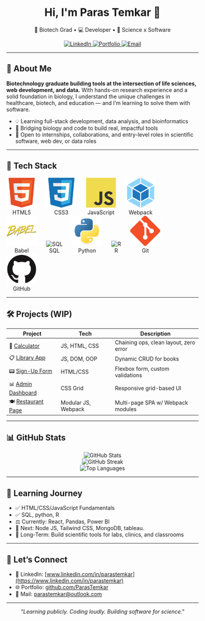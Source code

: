 <h1 align="center">Hi, I'm Paras Temkar 👋</h1>
<p align="center">
🧬 Biotech Grad • 💻 Developer • 🔬 Science x Software
</p>

<p align="center">
  <a href="https://www.linkedin.com/in/parastemkar">
    <img alt="LinkedIn" src="https://img.shields.io/badge/LinkedIn-blue?style=for-the-badge&logo=linkedin&logoColor=white">
  </a>
  <a href="https://github.com/ParasTemkar">
    <img alt="Portfolio" src="https://img.shields.io/badge/Portfolio-000?style=for-the-badge&logo=githubpages&logoColor=white">
  </a>
  <a href="mailto:parastemkar@outlook.com">
    <img alt="Email" src="https://img.shields.io/badge/Email-D14836?style=for-the-badge&logo=gmail&logoColor=white">
  </a>
</p>

---

## 🚀 About Me

**Biotechnology graduate building tools at the intersection of life sciences, web development, and data.**
With hands-on research experience and a solid foundation in biology, I understand the unique challenges in healthcare, biotech, and education — and I’m learning to solve them with software.

* 💡 Learning full-stack development, data analysis, and bioinformatics
* 🧠 Bridging biology and code to build real, impactful tools
* 🤝 Open to internships, collaborations, and entry-level roles in scientific software, web dev, or data roles

---

## 🔧 Tech Stack

<p align="left">
  <div style="display:inline-block; text-align:center; margin-right:20px;">
    <img src="https://raw.githubusercontent.com/devicons/devicon/master/icons/html5/html5-original.svg" alt="HTML5" width="80" height="80" />
    <div>HTML5</div>
  </div>
  <div style="display:inline-block; text-align:center; margin-right:20px;">
    <img src="https://raw.githubusercontent.com/devicons/devicon/master/icons/css3/css3-original.svg" alt="CSS3" width="80" height="80" />
    <div>CSS3</div>
  </div>
  <div style="display:inline-block; text-align:center; margin-right:20px;">
    <img src="https://raw.githubusercontent.com/devicons/devicon/master/icons/javascript/javascript-original.svg" alt="JavaScript" width="80" height="80" />
    <div>JavaScript</div>
  </div>
  <div style="display:inline-block; text-align:center; margin-right:20px;">
    <img src="https://raw.githubusercontent.com/devicons/devicon/master/icons/webpack/webpack-original.svg" alt="Webpack" width="80" height="80" />
    <div>Webpack</div>
  </div>
  <div style="display:inline-block; text-align:center; margin-right:20px;">
    <img src="https://raw.githubusercontent.com/devicons/devicon/master/icons/babel/babel-original.svg" alt="Babel" width="80" height="80" />
    <div>Babel</div>
  </div>
  <div style="display:inline-block; text-align:center; margin-right:20px;">
    <img src="https://cdn.simpleicons.org/mysql/00758F" alt="SQL" width="80" height="80" />
    <div>SQL</div>
  </div>
  <div style="display:inline-block; text-align:center; margin-right:20px;">
    <img src="https://raw.githubusercontent.com/devicons/devicon/master/icons/python/python-original.svg" alt="Python" width="80" height="80" />
    <div>Python</div>
  </div>
  <div style="display:inline-block; text-align:center; margin-right:20px;">
    <img src="https://cdn.simpleicons.org/r/276DC3" alt="R" width="80" height="80" />
    <div>R</div>
  </div>
  <div style="display:inline-block; text-align:center; margin-right:20px;">
    <img src="https://raw.githubusercontent.com/devicons/devicon/master/icons/git/git-original.svg" alt="Git" width="80" height="80" />
    <div>Git</div>
  </div>
  <div style="display:inline-block; text-align:center; margin-right:20px;">
    <img src="https://raw.githubusercontent.com/devicons/devicon/master/icons/github/github-original.svg" alt="GitHub" width="80" height="80" />
    <div>GitHub</div>
  </div>
</p>


---

## 🛠️ Projects (WIP)

| Project                                                        | Tech                | Description                            |
| -------------------------------------------------------------- | ------------------- | -------------------------------------- |
| 🔢 [Calculator](https://yourgithub.github.io/calculator)       | JS, HTML, CSS       | Chaining ops, clean layout, zero error |
| 📋 [Library App](https://yourgithub.github.io/library)         | JS, DOM, OOP        | Dynamic CRUD for books                 |
| 📟 [Sign-Up Form](https://yourgithub.github.io/signup-form)    | HTML/CSS            | Flexbox form, custom validations       |
| 📊 [Admin Dashboard](https://yourgithub.github.io/dashboard)   | CSS Grid            | Responsive grid-based UI               |
| 🍽️ [Restaurant Page](https://yourgithub.github.io/restaurant) | Modular JS, Webpack | Multi-page SPA w/ Webpack modules      |

---

## 📊 GitHub Stats

<p align="center">
  <img src="https://github-readme-stats.vercel.app/api?username=ParasTemkar&show_icons=true&theme=radical" alt="GitHub Stats" />
  <br />
  <img src="https://github-readme-streak-stats.herokuapp.com?user=ParasTemkar&theme=radical" alt="GitHub Streak" />
  <br />
  <img src="https://github-readme-stats.vercel.app/api/top-langs/?username=ParasTemkar&layout=compact&theme=radical" alt="Top Languages" />
</p>

---

## 🧠 Learning Journey

* ✅ HTML/CSS/JavaScript Fundamentals
* ✅ SQL, python, R
* ⚖️ Currently: React, Pandas, Power BI
* 🔢 Next: Node JS, Tailwind CSS, MongoDB, tableau.
* 🌟 Long-Term: Build scientific tools for labs, clinics, and classrooms

---

## 🤝 Let’s Connect

* 💼 LinkedIn: [www.linkedin.com/in/parastemkar](https://www.linkedin.com/in/parastemkar)
* 🌐 Portfolio: [github.com/ParasTemkar](https://github.com/ParasTemkar)
* 📨 Mail: parastemkar@outlook.com

---

<p align="center">
  <i>"Learning publicly. Coding loudly. Building software for science."</i>
</p>
